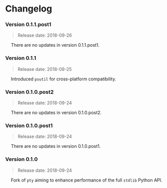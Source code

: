 # Changelog

### Version 0.1.1.post1

 > Release date: 2018-09-26

&emsp; There are no updates in version 0.1.1.post1.

### Version 0.1.1

 > Release date: 2018-09-25

&emsp; Introduced `psutil` for cross-platform compatibility.

### Version 0.1.0.post2

 > Release date: 2018-09-24

&emsp; There are no updates in version 0.1.0.post2.

### Version 0.1.0.post1

 > Release date: 2018-09-24

&emsp; There are no updates in version 0.1.0.post1.

### Version 0.1.0

 > Release date: 2018-09-24

&emsp; Fork of `pty` aiming to enhance performance of the full `stdlib` Python API.
